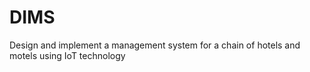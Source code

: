 # DIMS
Design and implement a management system for a chain of hotels and motels using IoT technology
